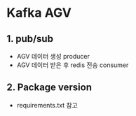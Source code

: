 # Kafka AGV
## 1. pub/sub
- AGV 데이터 생성 producer
- AGV 데이터 받은 후 redis 전송 consumer

## 2. Package version
- requirements.txt 참고
